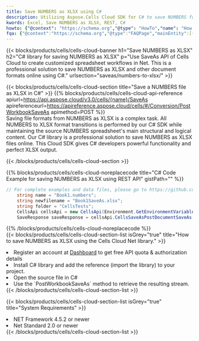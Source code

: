 ```yaml
---
title: Save NUMBERS as XLSX using C# 
description: Utilizing Aspose.Cells Cloud SDK for C# to save NUMBERS format file as XLSX format file. 
kwords: Excel, Save NUMBERS as XLSX, REST, C#
howto: {"@context": "https://schema.org","@type": "HowTo","name": "How to save NUMBERS as XLSX using the Cells Cloud Net library.","description": "How to save NUMBERS as XLSX using the Cells Cloud Net library.","image": {"@type": "ImageObject"},"url": "/net/saveas/numbers-to-xlsx/","step": [{ "@type": "HowToStep","name": "How to save NUMBERS as XLSX using the Cells Cloud Net library. step 1", "image": {"@type": "ImageObject",},"url": "/net/saveas/numbers-to-xlsx/","text": "Register an account at <a href='https://dashboard.aspose.cloud/'>Dashboard</a> to get free API quota & authorization details",},{ "@type": "HowToStep","name": "How to save NUMBERS as XLSX using the Cells Cloud Net library. step 1", "image": {"@type": "ImageObject",},"url": "/net/saveas/numbers-to-xlsx/","text": "Install C# library and add the reference (import the library) to your project.",},{ "@type": "HowToStep","name": "How to save NUMBERS as XLSX using the Cells Cloud Net library. step 1", "image": {"@type": "ImageObject",},"url": "/net/saveas/numbers-to-xlsx/","text": "Open the source file in C#",},{ "@type": "HowToStep","name": "How to save NUMBERS as XLSX using the Cells Cloud Net library. step 1", "image": {"@type": "ImageObject",},"url": "/net/saveas/numbers-to-xlsx/","text": "Use the `PostWorkbookSaveAs` method to retrieve the resulting stream.",}, ],"supply": {"@type": "HowToSupply","name": "document"},"tool": [{"@type": "HowToTool","name": "Visual Studio, Visual Studio Code, Rider"},{"@type": "HowToTool","name": "Aspose Cells"}],"totalTime": "PT6M"}
fqa: {"@context":"https://schema.org","@type":"FAQPage","mainEntity":[{"@type":"Question","name":"Why save file as other formats file in C# using REST API?","acceptedAnswer":{"@type":"Answer","text":"Documents are encoded in many ways, and some files may be incompatible with the software you use. To open and read such files, just save them as appropriate file formats.<br/><ol><li>Install .NET SDK and add the reference (import the library) to your project.</li><li>Open the source file in C# using REST API.</li><li>Call the PostWorkbookSaveAsRequest() method, passing an output filename with required extension.</li><li>Get the result of save as a separate file.</li></ol>"}},{"@type":"Question","name":"What file formats can I save as with your C# library?","acceptedAnswer":{"@type":"Answer","text":"We support a variety of file formats for conversion using .NET library, including XLSX, Excel, xls , PDF, CSV, HTML, Markdown, XML, PNG, JPG, TIFF, Json, TXT and many more."}},{"@type":"Question","name":"What is the maximum allowed file size for conversion using this .NET library?","acceptedAnswer":{"@type":"Answer","text":"There are no file size limits for format conversions using .NET library."}}]}
---
```



{{< blocks/products/cells/cells-cloud-banner h1="Save NUMBERS as XLSX" h2="C# library for saving NUMBERS as XLSX" p="Use SaveAs API of Cells Cloud to create customized spreadsheet workflows in Net. This is a professional solution to save NUMBERS as XLSX and other document formats online using C#." urlsection="saveas/numbers-to-xlsx/" >}}

{{< blocks/products/cells/cells-cloud-section  title="Save a NUMBERS file as XLSX in C#" >}}
{{% blocks/products/cells/cells-cloud-api-reference  apiurl=https://api.aspose.cloud/v3.0/cells/{name}/SaveAs  apireferenceurl=https://apireference.aspose.cloud/cells/#/Conversion/PostWorkbookSaveAs  apimethod=POST %}}
<br/>
Saving file formats from NUMBERS as XLSX is a complex task. All NUMBERS to XLSX format transitions is performed by our C# SDK while maintaining the source NUMBERS spreadsheet's main structural and logical content. Our C# library is a professional solution to save NUMBERS as XLSX files online. This Cloud SDK gives C# developers powerful functionality and perfect XLSX output.

{{< /blocks/products/cells/cells-cloud-section >}}

{{% blocks/products/cells/cells-cloud-noreplacecode title="C# Code Example for saving NUMBERS as XLSX using REST API" gistPath="" %}}
  
```cs
// For complete examples and data files, please go to https://github.com/aspose-cells-cloud/aspose-cells-cloud-dotnet/
    string name = "Book1.numbers";
    string newfilename = "Book1SaveAs.xlsx";
    string folder = "CellsTests";
    CellsApi cellsApi = new CellsApi(Environment.GetEnvironmentVariable("ProductClientId"), Environment.GetEnvironmentVariable("ProductClientSecret"));
    SaveResponse saveResponse = cellsApi.CellsSaveAsPostDocumentSaveAs(name, null, newfilename, null,null,folder);
```
  
{{% /blocks/products/cells/cells-cloud-noreplacecode  %}}
<br/>
{{< blocks/products/cells/cells-cloud-section-list isGrey="true"  title="How to save NUMBERS as XLSX using the Cells Cloud Net library." >}}
<li>Register an account at <a href="https://dashboard.aspose.cloud/">Dashboard</a> to get free API quota & authorization details</li>
<li>Install C# library and add the reference (import the library) to your project.</li>
<li>Open the source file in C#</li>
<li>Use the `PostWorkbookSaveAs` method to retrieve the resulting stream.</li>
{{< /blocks/products/cells/cells-cloud-section-list >}}

{{< blocks/products/cells/cells-cloud-section-list isGrey="true"  title="System Requirements" >}}
<li>NET Framework 4.5.2 or newer</li>
<li>Net Standard 2.0 or newer</li>
{{< /blocks/products/cells/cells-cloud-section-list >}}
